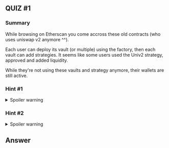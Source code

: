 ## QUIZ #1

### Summary

While browsing on Etherscan you come accross these old contracts (who uses uniswap v2 anymore ^^).

Each user can deploy its vault (or multiple) using the factory, then each vault can add strategies.
It seems like some users used the Univ2 strategy, approved and added liquidity. 

While they're not using these vaults and strategy anymore, their wallets are still active.

### Hint #1

<details>
  <summary>Spoiler warning</summary>
  
  Some users have approval left toward the univ2 strategy, is there a risk ?
  
</details>

### Hint #2

<details>
  <summary>Spoiler warning</summary>
  
  Does the strategy correctly asserts the address to transfer from ?
  
</details>

## Answer
